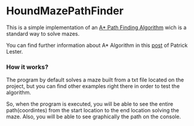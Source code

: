 # HoundMazePathFinder

This is a simple implementation of an [A* Path Finding Algorithm](https://en.wikipedia.org/wiki/A*_search_algorithm) wich is a standard way to solve mazes.

You can find further information about A* Algorithm in this [post](http://www.policyalmanac.org/games/aStarTutorial.htm) of Patrick Lester.

### How it works?
The program by default solves a maze built from a txt file located on the project, but you can find other examples right there in order to test the algorithm.

So, when the program is executed, you will be able to see the entire path(coordintes) from the start location to the end location solving the maze. Also, you will be able to see graphically the path on the console.


